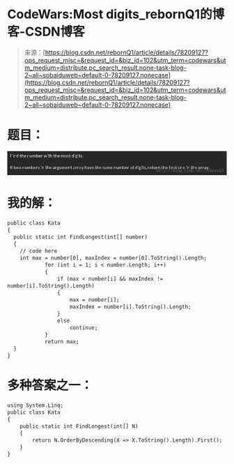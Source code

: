<!--yml
category: codewars
date: 2022-08-13 11:47:30
-->

# CodeWars:Most digits_rebornQ1的博客-CSDN博客

> 来源：[https://blog.csdn.net/rebornQ1/article/details/78209127?ops_request_misc=&request_id=&biz_id=102&utm_term=codewars&utm_medium=distribute.pc_search_result.none-task-blog-2~all~sobaiduweb~default-0-78209127.nonecase](https://blog.csdn.net/rebornQ1/article/details/78209127?ops_request_misc=&request_id=&biz_id=102&utm_term=codewars&utm_medium=distribute.pc_search_result.none-task-blog-2~all~sobaiduweb~default-0-78209127.nonecase)

# 题目：

![](img/ba1535dee2baa578af7874eaf9026f21.png)

# 我的解：

```
public class Kata
{
  public static int FindLongest(int[] number)
  {
    // code here
    int max = number[0], maxIndex = number[0].ToString().Length;
            for (int i = 1; i < number.Length; i++)
            {
                if (max < number[i] && maxIndex != number[i].ToString().Length)
                {
                    max = number[i];
                    maxIndex = number[i].ToString().Length;
                }
                else
                    continue;
            }
            return max;
  }
}
```

# 多种答案之一：

```
using System.Linq;
public class Kata
{
    public static int FindLongest(int[] N)
    {
        return N.OrderByDescending(X => X.ToString().Length).First();
    }
}
```